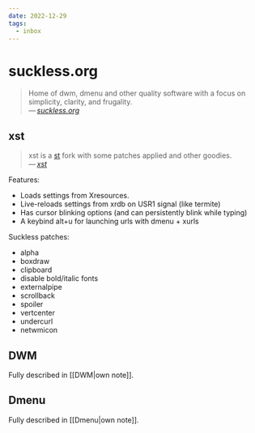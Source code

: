 ```yaml
---
date: 2022-12-29
tags:
  - inbox
---
```


# suckless.org

> Home of dwm, dmenu and other quality software with a focus on simplicity,
> clarity, and frugality.\
> — <cite>[suckless.org](https://suckless.org/)</cite>

## xst

> xst is a [st](https://st.suckless.org/) fork with some patches applied and other
goodies.\
> — <cite>[xst](https://github.com/gnotclub/xst)</cite>

Features:

-  Loads settings from Xresources.
-  Live-reloads settings from xrdb on USR1 signal (like termite)
-  Has cursor blinking options (and can persistently blink while typing)
-  A keybind alt+u for launching urls with dmenu + xurls

Suckless patches:

- alpha
- boxdraw
- clipboard
- disable bold/italic fonts
- externalpipe
- scrollback
- spoiler
- vertcenter
- undercurl
- netwmicon


## DWM

Fully described in [[DWM|own note]].

## Dmenu

Fully described in [[Dmenu|own note]].
